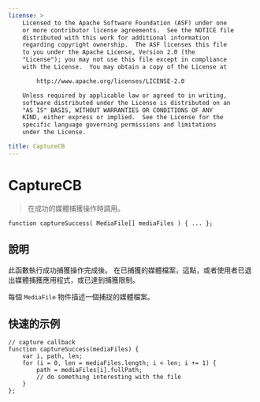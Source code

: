 ```yaml
---
license: >
    Licensed to the Apache Software Foundation (ASF) under one
    or more contributor license agreements.  See the NOTICE file
    distributed with this work for additional information
    regarding copyright ownership.  The ASF licenses this file
    to you under the Apache License, Version 2.0 (the
    "License"); you may not use this file except in compliance
    with the License.  You may obtain a copy of the License at

        http://www.apache.org/licenses/LICENSE-2.0

    Unless required by applicable law or agreed to in writing,
    software distributed under the License is distributed on an
    "AS IS" BASIS, WITHOUT WARRANTIES OR CONDITIONS OF ANY
    KIND, either express or implied.  See the License for the
    specific language governing permissions and limitations
    under the License.

title: CaptureCB
---
```


# CaptureCB

> 在成功的媒體捕獲操作時調用。

    function captureSuccess( MediaFile[] mediaFiles ) { ... };
    

## 說明

此函數執行成功捕獲操作完成後。 在已捕獲的媒體檔案，這點，或者使用者已退出媒體捕獲應用程式，或已達到捕獲限制。

每個 `MediaFile` 物件描述一個捕捉的媒體檔案。

## 快速的示例

    // capture callback
    function captureSuccess(mediaFiles) {
        var i, path, len;
        for (i = 0, len = mediaFiles.length; i < len; i += 1) {
            path = mediaFiles[i].fullPath;
            // do something interesting with the file
        }
    };